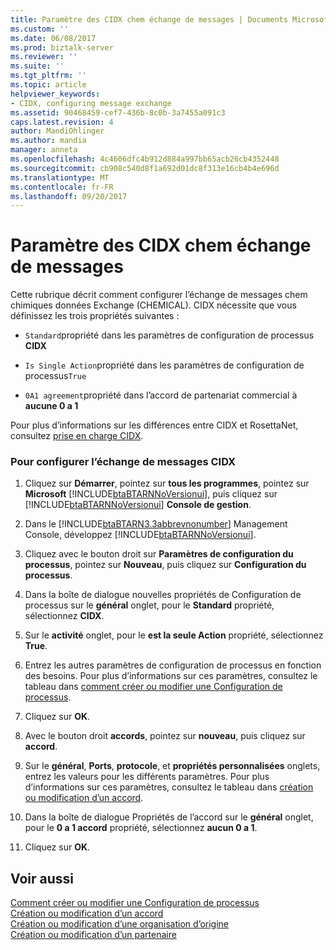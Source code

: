 ```yaml
---
title: Paramètre des CIDX chem échange de messages | Documents Microsoft
ms.custom: ''
ms.date: 06/08/2017
ms.prod: biztalk-server
ms.reviewer: ''
ms.suite: ''
ms.tgt_pltfrm: ''
ms.topic: article
helpviewer_keywords:
- CIDX, configuring message exchange
ms.assetid: 90468459-cef7-436b-8c0b-3a7455a091c3
caps.latest.revision: 4
author: MandiOhlinger
ms.author: mandia
manager: anneta
ms.openlocfilehash: 4c4606dfc4b912d884a997bb65acb26cb4352448
ms.sourcegitcommit: cb908c540d8f1a692d01dc8f313e16cb4b4e696d
ms.translationtype: MT
ms.contentlocale: fr-FR
ms.lasthandoff: 09/20/2017
---
```

# <a name="setting-up-cidx-estandards-message-exchange"></a>Paramètre des CIDX chem échange de messages
Cette rubrique décrit comment configurer l’échange de messages chem chimiques données Exchange (CHEMICAL). CIDX nécessite que vous définissez les trois propriétés suivantes :  
  
-   `Standard`propriété dans les paramètres de configuration de processus **CIDX**  
  
-   `Is Single Action`propriété dans les paramètres de configuration de processus`True`  
  
-   `0A1 agreement`propriété dans l’accord de partenariat commercial à **aucune 0 a 1**  
  
 Pour plus d’informations sur les différences entre CIDX et RosettaNet, consultez [prise en charge CIDX](../../adapters-and-accelerators/accelerator-rosettanet/cidx-support.md).  
  
### <a name="to-set-up-cidx-message-exchange"></a>Pour configurer l’échange de messages CIDX  
  
1.  Cliquez sur **Démarrer**, pointez sur **tous les programmes**, pointez sur **Microsoft** [!INCLUDE[btaBTARNNoVersionui](../../includes/btabtarnnoversionui-md.md)], puis cliquez sur [!INCLUDE[btaBTARNNoVersionui](../../includes/btabtarnnoversionui-md.md)] **Console de gestion**.  
  
2.  Dans le [!INCLUDE[btaBTARN3.3abbrevnonumber](../../includes/btabtarn3-3abbrevnonumber-md.md)] Management Console, développez [!INCLUDE[btaBTARNNoVersionui](../../includes/btabtarnnoversionui-md.md)].  
  
3.  Cliquez avec le bouton droit sur **Paramètres de configuration du processus**, pointez sur **Nouveau**, puis cliquez sur **Configuration du processus**.  
  
4.  Dans la boîte de dialogue nouvelles propriétés de Configuration de processus sur le **général** onglet, pour le **Standard** propriété, sélectionnez **CIDX**.  
  
5.  Sur le **activité** onglet, pour le **est la seule Action** propriété, sélectionnez **True**.  
  
6.  Entrez les autres paramètres de configuration de processus en fonction des besoins. Pour plus d’informations sur ces paramètres, consultez le tableau dans [comment créer ou modifier une Configuration de processus](../../adapters-and-accelerators/accelerator-rosettanet/how-to-create-or-edit-a-process-configuration.md).  
  
7.  Cliquez sur **OK**.  
  
8.  Avec le bouton droit **accords**, pointez sur **nouveau**, puis cliquez sur **accord**.  
  
9. Sur le **général**, **Ports**, **protocole**, et **propriétés personnalisées** onglets, entrez les valeurs pour les différents paramètres. Pour plus d’informations sur ces paramètres, consultez le tableau dans [création ou modification d’un accord](../../adapters-and-accelerators/accelerator-rosettanet/creating-or-editing-an-agreement.md).  
  
10. Dans la boîte de dialogue Propriétés de l’accord sur le **général** onglet, pour le **0 a 1 accord** propriété, sélectionnez **aucun 0 a 1**.  
  
11. Cliquez sur **OK**.  
  
## <a name="see-also"></a>Voir aussi  
 [Comment créer ou modifier une Configuration de processus](../../adapters-and-accelerators/accelerator-rosettanet/how-to-create-or-edit-a-process-configuration.md)   
 [Création ou modification d’un accord](../../adapters-and-accelerators/accelerator-rosettanet/creating-or-editing-an-agreement.md)   
 [Création ou modification d’une organisation d’origine](../../adapters-and-accelerators/accelerator-rosettanet/creating-or-editing-a-home-organization.md)   
 [Création ou modification d’un partenaire](../../adapters-and-accelerators/accelerator-rosettanet/creating-or-editing-a-partner.md)